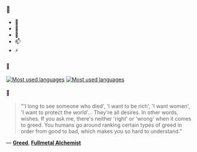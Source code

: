 ### 👋

- 🔭
- 🌱
- 💬
- 📫
- ⚡

#### 🧏

[![Most used languages](https://github-readme-stats-aynah.vercel.app/api/top-langs/?username=aynh&theme=solarized-dark&langs_count=6&layout=compact&hide_title=true)](https://github.com/anuraghazra/github-readme-stats#gh-dark-mode-only)
[![Most used languages](https://github-readme-stats-aynah.vercel.app/api/top-langs/?username=aynh&theme=solarized-light&langs_count=6&layout=compact&hide_title=true)](https://github.com/anuraghazra/github-readme-stats#gh-light-mode-only)

#### 💬

> "'I long to see someone who died', 'I want to be rich', 'I want women', 'I want to protect the world'... They're all desires. In other words, wishes. If you ask me, there's neither 'right' or 'wrong' when it comes to greed. You humans go around ranking certain types of greed in order from good to bad, which makes you so hard to understand."

&mdash; [**Greed**](https://myanimelist.net/character.php?q=Greed&cat=character), [**Fullmetal Alchemist**](https://myanimelist.net/search/all?q=Fullmetal%20Alchemist&cat=all)
